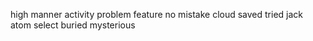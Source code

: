 high manner activity problem feature no mistake cloud saved tried jack atom select buried mysterious